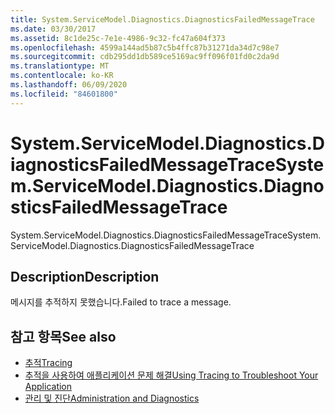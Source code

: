 ```yaml
---
title: System.ServiceModel.Diagnostics.DiagnosticsFailedMessageTrace
ms.date: 03/30/2017
ms.assetid: 8c1de25c-7e1e-4986-9c32-fc47a604f373
ms.openlocfilehash: 4599a144ad5b87c5b4ffc87b31271da34d7c98e7
ms.sourcegitcommit: cdb295dd1db589ce5169ac9ff096f01fd0c2da9d
ms.translationtype: MT
ms.contentlocale: ko-KR
ms.lasthandoff: 06/09/2020
ms.locfileid: "84601800"
---
```

# <a name="systemservicemodeldiagnosticsdiagnosticsfailedmessagetrace"></a><span data-ttu-id="60df4-102">System.ServiceModel.Diagnostics.DiagnosticsFailedMessageTrace</span><span class="sxs-lookup"><span data-stu-id="60df4-102">System.ServiceModel.Diagnostics.DiagnosticsFailedMessageTrace</span></span>
<span data-ttu-id="60df4-103">System.ServiceModel.Diagnostics.DiagnosticsFailedMessageTrace</span><span class="sxs-lookup"><span data-stu-id="60df4-103">System.ServiceModel.Diagnostics.DiagnosticsFailedMessageTrace</span></span>  
  
## <a name="description"></a><span data-ttu-id="60df4-104">Description</span><span class="sxs-lookup"><span data-stu-id="60df4-104">Description</span></span>  
 <span data-ttu-id="60df4-105">메시지를 추적하지 못했습니다.</span><span class="sxs-lookup"><span data-stu-id="60df4-105">Failed to trace a message.</span></span>  
  
## <a name="see-also"></a><span data-ttu-id="60df4-106">참고 항목</span><span class="sxs-lookup"><span data-stu-id="60df4-106">See also</span></span>

- [<span data-ttu-id="60df4-107">추적</span><span class="sxs-lookup"><span data-stu-id="60df4-107">Tracing</span></span>](index.md)
- [<span data-ttu-id="60df4-108">추적을 사용하여 애플리케이션 문제 해결</span><span class="sxs-lookup"><span data-stu-id="60df4-108">Using Tracing to Troubleshoot Your Application</span></span>](using-tracing-to-troubleshoot-your-application.md)
- [<span data-ttu-id="60df4-109">관리 및 진단</span><span class="sxs-lookup"><span data-stu-id="60df4-109">Administration and Diagnostics</span></span>](../index.md)
